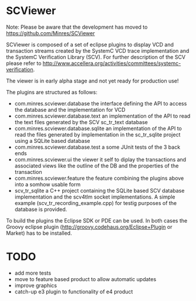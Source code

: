 SCViewer
========

Note: Please be aware that the development has moved to https://github.com/Minres/SCViewer

SCViewer is composed of a set of eclipse plugins to display VCD and transaction streams 
created by the SystemC VCD trace implementation and the SystemC Verification Library (SCV).
For further description of the SCV please refer to 
http://www.accellera.org/activities/committees/systemc-verification.

The viewer is in early alpha stage and not yet ready for production use!

The plugins are structured as follows:
- com.minres.scviewer.database
	the interface defining the API to access the database and the implementation for VCD
- com.minres.scviewer.database.text
	an implementation of the API to read the text files generated by the SCV
	sc_tr_text database
- com.minres.scviewer.database.sqlite
	an implementation of the API to read the files generated by implementation in the
	sc_tr_sqlite project using a SQLite based database
- com.minres.scviewer.database.test
	a some JUnit tests of the 3 back ends
- com.minres.scviewer.ui
	the viewer it self to diplay the transactions and associated views like the
	outline of the DB and the properties of the transaction
- com.minres.scviewer.feature
	the feature combining the plugins above into a somhow usable form
- scv_tr_sqlite
	a C++ project containing the SQLite based SCV database implementation and the scv4tlm 
	socket implementations.
	A simple example (scv_tr_recording_example.cpp) for testig purposes of the database is
	provided. 
	
To build the plugins the Eclipse SDK or PDE can be used. In both cases the Groovy
eclipse plugin (http://groovy.codehaus.org/Eclipse+Plugin or Market) has to be
installed.

TODO
====
- add more tests
- move to feature based product to allow automatic updates
- improve graphics
- catch-up e3 plugin to functionality of e4 product
